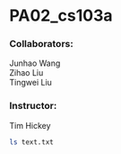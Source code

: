 # PA02_cs103a
### Collaborators:
Junhao Wang\
Zihao Liu \
Tingwei Liu 

### Instructor:
Tim Hickey 

```bash
ls text.txt
```
